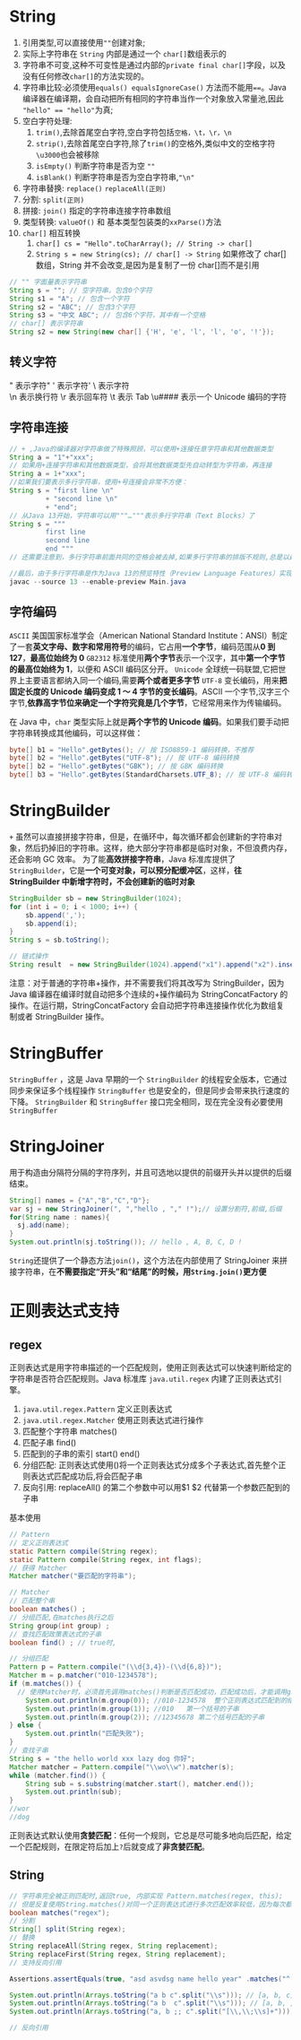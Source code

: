 # String

1. 引用类型,可以直接使用`""`创建对象;
2. 实际上字符串在 `String` 内部是通过一个 `char[]`数组表示的
3. 字符串不可变,这种不可变性是通过内部的`private final char[]`字段，以及没有任何修改`char[]`的方法实现的。
4. 字符串比较:必须使用`equals() equalsIgnoreCase()` 方法而不能用`==`。Java 编译器在编译期，会自动把所有相同的字符串当作一个对象放入常量池,因此 `"hello" == "hello"`为真;
5. 空白字符处理:
   1. `trim()`,去除首尾空白字符,空白字符包括`空格，\t，\r，\n`
   2. `strip()`,去除首尾空白字符,除了`trim()`的空格外,类似中文的空格字符`\u3000`也会被移除
   3. `isEmpty()` 判断字符串是否为空 `""`
   4. `isBlank()` 判断字符串是否为空白字符串,`"\n"`
6. 字符串替换: `replace()` `replaceAll(正则)`
7. 分割: `split(正则)`
8. 拼接: `join()` 指定的字符串连接字符串数组
9. 类型转换: `valueOf()` 和 基本类型包装类的`xxParse()`方法
10. `char[]` 相互转换
    1. `char[] cs = "Hello".toCharArray(); // String -> char[]`
    2. `String s = new String(cs); // char[] -> String` 如果修改了 char[]数组，String 并不会改变,是因为是复制了一份 char[]而不是引用

```java
// "" 字面量表示字符串
String s = ""; // 空字符串，包含0个字符
String s1 = "A"; // 包含一个字符
String s2 = "ABC"; // 包含3个字符
String s3 = "中文 ABC"; // 包含6个字符，其中有一个空格
// char[] 表示字符串
String s2 = new String(new char[] {'H', 'e', 'l', 'l', 'o', '!'});
```

## 转义字符

\" 表示字符"
\' 表示字符'
\ 表示字符\
\n 表示换行符
\r 表示回车符
\t 表示 Tab
\u#### 表示一个 Unicode 编码的字符

## 字符串连接

```java
// + ,Java的编译器对字符串做了特殊照顾，可以使用+连接任意字符串和其他数据类型
String a = "1"+"xxx";
// 如果用+连接字符串和其他数据类型，会将其他数据类型先自动转型为字符串，再连接
String a = 1+"xxx";
//如果我们要表示多行字符串，使用+号连接会非常不方便：
String s = "first line \n"
         + "second line \n"
         + "end";
// 从Java 13开始，字符串可以用"""…"""表示多行字符串（Text Blocks）了
String s = """
         first line
         second line
         end """
// 还需要注意到，多行字符串前面共同的空格会被去掉,如果多行字符串的排版不规则,总是以最短的行首空格为基准.

//最后，由于多行字符串是作为Java 13的预览特性（Preview Language Features）实现的，编译的时候，我们还需要给编译器加上参数：
javac --source 13 --enable-preview Main.java
```

## 字符编码

`ASCII` 美国国家标准学会（American National Standard Institute：ANSI）制定了一套**英文字母、数字和常用符号**的编码，它占用**一个字节**，编码范围从**0 到 127**，**最高位始终为 0**
`GB2312` 标准使用**两个字节**表示一个汉字，其中**第一个字节的最高位始终为 1**，以便和 ASCII 编码区分开。
`Unicode` 全球统一码联盟,它把世界上主要语言都纳入同一个编码,需要**两个或者更多字节**
`UTF-8` 变长编码，用来**把固定长度的 Unicode 编码变成 1 ～ 4 字节的变长编码**。ASCII 一个字节,汉字三个字节,**依靠高字节位来确定一个字符究竟是几个字节**，它经常用来作为传输编码。

在 Java 中，`char` 类型实际上就是**两个字节的 Unicode 编码**。如果我们要手动把字符串转换成其他编码，可以这样做：

```Java
byte[] b1 = "Hello".getBytes(); // 按 ISO8859-1 编码转换，不推荐
byte[] b2 = "Hello".getBytes("UTF-8"); // 按 UTF-8 编码转换
byte[] b2 = "Hello".getBytes("GBK"); // 按 GBK 编码转换
byte[] b3 = "Hello".getBytes(StandardCharsets.UTF_8); // 按 UTF-8 编码转换
```

# StringBuilder

`+` 虽然可以直接拼接字符串，但是，在循环中，每次循环都会创建新的字符串对象，然后扔掉旧的字符串。这样，绝大部分字符串都是临时对象，不但浪费内存，还会影响 GC 效率。
为了能**高效拼接字符串**，Java 标准库提供了`StringBuilder`，它是**一个可变对象，可以预分配缓冲区**，这样，**往 StringBuilder 中新增字符时，不会创建新的临时对象**

```java
StringBuilder sb = new StringBuilder(1024);
for (int i = 0; i < 1000; i++) {
    sb.append(',');
    sb.append(i);
}
String s = sb.toString();

// 链式操作
String result  = new StringBuilder(1024).append("x1").append("x2").insert(0,"hello , ").toString()
```

注意：对于普通的字符串+操作，并不需要我们将其改写为 StringBuilder，因为 Java 编译器在编译时就自动把多个连续的+操作编码为 StringConcatFactory 的操作。在运行期，StringConcatFactory 会自动把字符串连接操作优化为数组复制或者 StringBuilder 操作。

# StringBuffer

`StringBuffer` ，这是 Java 早期的一个 `StringBuilder` 的线程安全版本，它通过同步来保证多个线程操作 `StringBuffer` 也是安全的，但是同步会带来执行速度的下降。
`StringBuilder` 和 `StringBuffer` 接口完全相同，现在完全没有必要使用 `StringBuffer`

# StringJoiner

用于构造由分隔符分隔的字符序列，并且可选地以提供的前缀开头并以提供的后缀结束。

```java
String[] names = {"A","B","C","D"};
var sj = new StringJoiner(", ","hello , "," !");// 设置分割符,前缀,后缀
for(String name : names){
  sj.add(name);
}
System.out.println(sj.toString()); // hello , A, B, C, D !
```

`String`还提供了一个静态方法`join()`，这个方法在内部使用了 StringJoiner 来拼接字符串，在**不需要指定“开头”和“结尾”的时候，用`String.join()`更方便**

# 正则表达式支持

## regex

正则表达式是用字符串描述的一个匹配规则，使用正则表达式可以快速判断给定的字符串是否符合匹配规则。Java 标准库 `java.util.regex` 内建了正则表达式引擎。

1. `java.util.regex.Pattern` 定义正则表达式
2. `java.util.regex.Matcher` 使用正则表达式进行操作
3. 匹配整个字符串 matches()
4. 匹配子串 find()
5. 匹配到的子串的索引 start() end()
6. 分组匹配: 正则表达式使用()将一个正则表达式分成多个子表达式,首先整个正则表达式匹配成功后,将会匹配子串
7. 反向引用: replaceAll​() 的第二个参数中可以用$1 $2 代替第一个参数匹配到的子串

基本使用

```java
// Pattern
// 定义正则表达式
static Pattern compile(String regex);
static Pattern compile​(String regex, int flags);
// 获得 Matcher
Matcher matcher("要匹配的字符串");

// Matcher
// 匹配整个串
boolean matches() ;
// 分组匹配,在matches执行之后
String group​(int group) ;
// 查找匹配政策表达式的子串
boolean find() ; // true时,
```

```java
// 分组匹配
Pattern p = Pattern.compile("(\\d{3,4})-(\\d{6,8})");
Matcher m = p.matcher("010-1234578");
if (m.matches()) {
  // 使用Matcher时，必须首先调用matches()判断是否匹配成功，匹配成功后，才能调用group()提取子串。
    System.out.println(m.group(0)); //010-1234578  整个正则表达式匹配到的结果
    System.out.println(m.group(1)); //010   第一个括号的子串
    System.out.println(m.group(2)); //12345678 第二个括号匹配的子串
} else {
    System.out.println("匹配失败");
}
// 查找子串
String s = "the hello world xxx lazy dog 你好";
Matcher matcher = Pattern.compile("\\wo\\w").matcher(s);
while (matcher.find()) {
    String sub = s.substring(matcher.start(), matcher.end());
    System.out.println(sub);
}
//wor
//dog
```

正则表达式默认使用**贪婪匹配**：任何一个规则，它总是尽可能多地向后匹配，给定一个匹配规则，在限定符后加上`?`后就变成了**非贪婪匹配**。

## String

```java
// 字符串完全被正则匹配时,返回true, 内部实现 Pattern.matches(regex, this);
// 但是反复使用String.matches()对同一个正则表达式进行多次匹配效率较低，因为每次都会创建出一样的Pattern对象。完全可以先创建出一个Pattern对象，然后反复使用，就可以实现编译一次，多次匹配
boolean matches("regex");
// 分割
String[] split(String regex);
// 替换
String replaceAll​(String regex, String replacement);
String replaceFirst​(String regex, String replacement);
// 支持反向引用

Assertions.assertEquals(true, "asd asvdsg name hello year" .matches("^[\\s\\S]+hello [\\s\\S]+"));

System.out.println(Arrays.toString("a b c".split("\\s"))); // [a, b, c]
System.out.println(Arrays.toString("a b  c".split("\\s"))); // [a, b, , c]
System.out.println(Arrays.toString("a, b ;; c".split("[\\,\\;\\s]+"))); // [a, b, c]

// 反向引用

```
